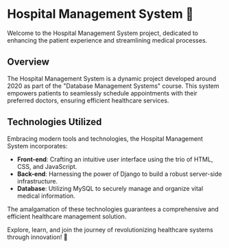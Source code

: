 # Hospital Management System 🏥

Welcome to the Hospital Management System project, dedicated to enhancing the patient experience and streamlining medical processes.

## Overview

The Hospital Management System is a dynamic project developed around 2020 as part of the "Database Management Systems" course. This system empowers patients to seamlessly schedule appointments with their preferred doctors, ensuring efficient healthcare services.

## Technologies Utilized

Embracing modern tools and technologies, the Hospital Management System incorporates:

- **Front-end**: Crafting an intuitive user interface using the trio of HTML, CSS, and JavaScript.
- **Back-end**: Harnessing the power of Django to build a robust server-side infrastructure.
- **Database**: Utilizing MySQL to securely manage and organize vital medical information.

The amalgamation of these technologies guarantees a comprehensive and efficient healthcare management solution.

Explore, learn, and join the journey of revolutionizing healthcare systems through innovation! 🌟

